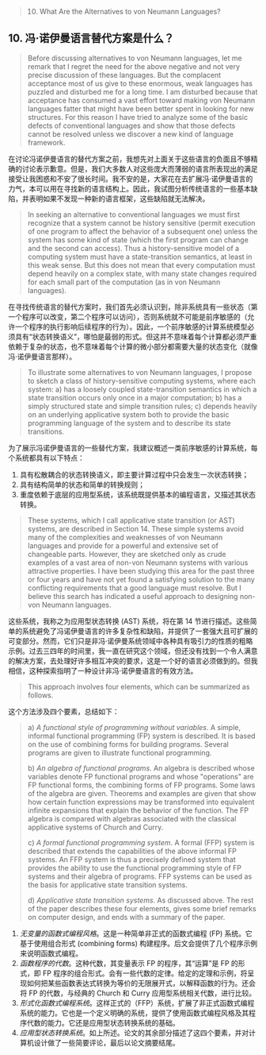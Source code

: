 > 10. What Are the Alternatives to von Neumann Languages? 

## 10. 冯·诺伊曼语言替代方案是什么？

> Before discussing alternatives to von Neumann languages, let me remark that I regret the need for the above negative and not very precise discussion of these languages. But the complacent acceptance most of us give to these enormous, weak languages has puzzled and disturbed me for a long time. I am disturbed because that acceptance has consumed a vast effort toward making von Neumann languages fatter that might have been better spent in looking for new structures. For this reason I have tried to analyze some of the basic defects of conventional languages and show that those defects cannot be resolved unless we discover a new kind of language framework.

在讨论冯诺伊曼语言的替代方案之前，我想先对上面关于这些语言的负面且不够精确的讨论表示歉意。但是，我们大多数人对这些庞大而薄弱的语言所表现出的满足接受让我困惑和不安了很长时间。我不安的是，大家花在去扩展冯·诺伊曼语言的力气，本可以用在寻找新的语言结构上。因此，我试图分析传统语言的一些基本缺陷，并表明如果不发现一种新的语言框架，这些缺陷就无法解决。

> In seeking an alternative to conventional languages we must first recognize that a system cannot be history sensitive (permit execution of one program to affect the behavior of a subsequent one) unless the system has some kind of state (which the first program can change and the second can access). Thus a history-sensitive model of a computing system must have a state-transition semantics, at least in this weak sense. But this does not mean that every computation must depend heavily on a complex state, with many state changes required for each small part of the computation (as in von Neumann languages). 

在寻找传统语言的替代方案时，我们首先必须认识到，除非系统具有一些状态（第一个程序可以改变，第二个程序可以访问），否则系统就不可能是前序敏感的（允许一个程序的执行影响后续程序的行为）。因此，一个前序敏感的计算系统模型必须具有“状态转换语义”，哪怕是最弱的形式。但这并不意味着每个计算都必须严重依赖于复杂的状态，也不意味着每个计算的微小部分都需要大量的状态变化（就像冯·诺伊曼语言那样）。

> To illustrate some alternatives to von Neumann languages, I propose to sketch a class of history-sensitive computing systems, where each system: 
> a) has a loosely coupled state-transition semantics in which a state transition occurs only once in a major computation; 
> b) has a simply structured state and simple transition rules; 
> c) depends heavily on an underlying applicative system both to provide the basic programming language of the system and to describe its state transitions. 

为了展示冯诺伊曼语言的一些替代方案，我建议概述一类前序敏感的计算系统，每个系统都具有以下特点：

1. 具有松散耦合的状态转换语义，即主要计算过程中只会发生一次状态转换；
2. 具有结构简单的状态和简单的转换规则；
3. 重度依赖于底层的应用型系统，该系统既提供基本的编程语言，又描述其状态转换。

> These systems, which I call applicative state transition (or AST) systems, are described in Section 14. These simple systems avoid many of the complexities and weaknesses of von Neumann languages and provide for a powerful and extensive set of changeable parts. However, they are sketched only as crude examples of a vast area of non-von Neumann systems with various attractive properties. I have been studying this area for the past three or four years and have not yet found a satisfying solution to the many conflicting requirements that a good language must resolve. But I believe this search has indicated a useful approach to designing non-von Neumann languages.

这些系统，我称之为应用型状态转换 (AST) 系统，将在第 14 节进行描述。这些简单的系统避免了冯诺伊曼语言的许多复杂性和缺陷，并提供了一套强大且可扩展的可变部分。然而，它们只是非冯·诺伊曼系统领域中各种具有吸引力的性质的粗略示例。过去三四年的时间里，我一直在研究这个领域，但还没有找到一个令人满意的解决方案，去处理好许多相互冲突的要求，这是一个好的语言必须做到的。但我相信，这种探索指明了一种设计非冯·诺伊曼语言的有效方法。

> This approach involves four elements, which can be summarized as follows.

这个方法涉及四个要素，总结如下：

> a) *A functional style of programming without variables*. A simple, informal functional programming (FP) system is described. It is based on the use of combining forms for building programs. Several programs are given to illustrate functional programming. 
> 
> b) *An algebra of functional programs*. An algebra is described whose variables denote FP functional programs and whose "operations" are FP functional forms, the combining forms of FP programs. Some laws of the algebra are given. Theorems and examples are given that show how certain function expressions may be transformed into equivalent infinite expansions that explain the behavior of the function. The FP algebra is compared with algebras associated with the classical applicative systems of Church and Curry. 
> 
> c) *A formal functional programming system*. A formal (FFP) system is described that extends the capabilities of the above informal FP systems. An FFP system is thus a precisely defined system that provides the ability to use the functional programming style of FP systems and their algebra of programs. FFP systems can be used as the basis for applicative state transition systems. 
> 
> d) *Applicative state transition systems*. As discussed above. The rest of the paper describes these four elements, gives some brief remarks on computer design, and ends with a summary of the paper. 

1. *无变量的函数式编程风格*。这是一种简单非正式的函数式编程 (FP) 系统。它基于使用组合形式 (combining forms) 构建程序。后文会提供了几个程序示例来说明函数式编程。
2. *函数程序的代数*。这种代数，其变量表示 FP 的程序，其“运算”是 FP 的形式，即 FP 程序的组合形式。会有一些代数的定律。给定的定理和示例，将呈现如何把某些函数表达式转换为等价的无限展开式，以解释函数的行为。还会将 FP 的代数，与经典的 Church 和 Curry 应用型系统相关代数，进行比较。
3. *形式化函数式编程系统*。这样正式的（FFP）系统，扩展了非正式函数式编程系统的能力。它也是一个定义明确的系统，提供了使用函数式编程风格及其程序代数的能力。它还是应用型状态转换系统的基础。
4. *应用型状态转换系统*。如上所述。论文的其余部分描述了这四个要素，并对计算机设计做了一些简要评论，最后以论文摘要结尾。
